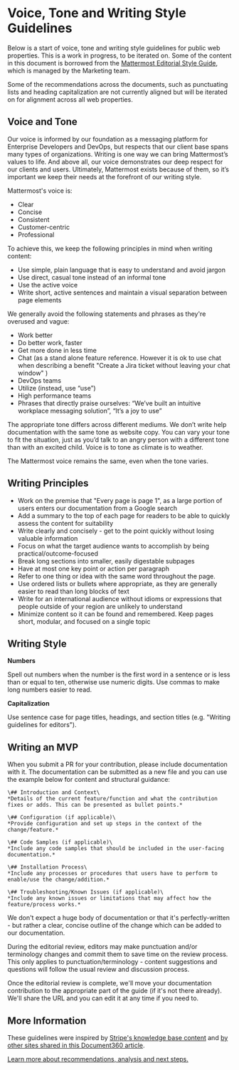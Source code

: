 # Voice, Tone and Writing Style Guidelines

Below is a start of voice, tone and writing style guidelines for public web properties. This is a work in progress, to be iterated on. Some of the content in this document is borrowed from the [Mattermost Editorial Style Guide](https://docs.google.com/document/d/1XWjtWdF77qKdxDso_-aC_S1c3E0ohOoxCRL_PIf3pco/edit#), which is managed by the Marketing team. 

Some of the recommendations across the documents, such as punctuating lists and heading capitalization are not currently aligned but will be iterated on for alignment across all web properties. 

## Voice and Tone

Our voice is informed by our foundation as a messaging platform for Enterprise Developers and DevOps, but respects that our client base spans many types of organizations. Writing is one way we can bring Mattermost’s values to life. And above all, our voice demonstrates our deep respect for our clients and users. Ultimately, Mattermost exists because of them, so it’s important we keep their needs at the forefront of our writing style.

Mattermost's voice is:
* Clear
* Concise
* Consistent
* Customer-centric
* Professional

To achieve this, we keep the following principles in mind when writing content: 

* Use simple, plain language that is easy to understand and avoid jargon
* Use direct, casual tone instead of an informal tone
* Use the active voice
* Write short, active sentences and maintain a visual separation between page elements

We generally avoid the following statements and phrases as they're overused and vague:

* Work better
* Do better work, faster
* Get more done in less time
* Chat (as a stand alone feature reference. However it is ok to use chat when describing a benefit "Create a Jira ticket without leaving your chat window" )
* DevOps teams 
* Utilize (instead, use “use”)
* High performance teams
* Phrases that directly praise ourselves: “We’ve built an intuitive workplace messaging solution”, “It’s a joy to use”

The appropriate tone differs across different mediums. We don’t write help documentation with the same tone as website copy.
You can vary your tone to fit the situation, just as you’d talk to an angry person with a different tone than with an excited child. Voice is to tone as climate is to weather. 

The Mattermost voice remains the same, even when the tone varies.

## Writing Principles 

* Work on the premise that "Every page is page 1", as a large portion of users enters our documentation from a Google search
* Add a summary to the top of each page for readers to be able to quickly assess the content for suitability
* Write clearly and concisely - get to the point quickly without losing valuable information
* Focus on what the target audience wants to accomplish by being practical/outcome-focused
* Break long sections into smaller, easily digestable subpages
* Have at most one key point or action per paragraph
* Refer to one thing or idea with the same word throughout the page.
* Use ordered lists or bullets where appropriate, as they are generally easier to read than long blocks of text
* Write for an international audience without idioms or expressions that people outside of your region are unlikely to understand
* Minimize content so it can be found and remembered. Keep pages short, modular, and focused on a single topic

## Writing Style

**Numbers**

Spell out numbers when the number is the first word in a sentence or is less than or equal to ten, otherwise use numeric digits. Use commas to make long numbers easier to read.

**Capitalization**

Use sentence case for page titles, headings, and section titles (e.g. "Writing guidelines for editors").

## Writing an MVP

When you submit a PR for your contribution, please include documentation with it. The documentation can be submitted as a new file and you can use the example below for content and structural guidance:

```
\## Introduction and Context\
*Details of the current feature/function and what the contribution fixes or adds. This can be presented as bullet points.*

\## Configuration (if applicable)\
*Provide configuration and set up steps in the context of the change/feature.*

\## Code Samples (if applicable)\
*Include any code samples that should be included in the user-facing documentation.*

\## Installation Process\
*Include any processes or procedures that users have to perform to enable/use the change/addition.*

\## Troubleshooting/Known Issues (if applicable)\
*Include any known issues or limitations that may affect how the feature/process works.*
```

We don't expect a huge body of documentation or that it's perfectly-written - but rather a clear, concise outline of the change which can be added to our documentation. 

During the editorial review, editors may make punctuation and/or terminology changes and commit them to save time on the review process. This only applies to punctuation/terminology - content suggestions and questions will follow the usual review and discussion process.

Once the editorial review is complete, we'll move your documentation contribution to the appropriate part of the guide (if it's not there already). We'll share the URL and you can edit it at any time if you need to.

## More Information

These guidelines were inspired by [Stripe's knowledge base content](https://document360.io/blog/tear-down-of-stripe-knowledge-base/) and [by other sites shared in this Document360 article](https://document360.io/blog/10-knowledge-base-software-best-practice-examples/).

[Learn more about recommendations, analysis and next steps.](https://docs.google.com/document/d/1LNAgmKKtmRN1T7UCvOgcUbGiFfk8UXqcmCgF80-sVyQ)
